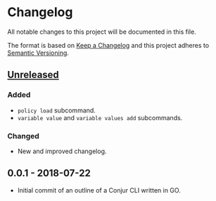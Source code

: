 # Changelog
All notable changes to this project will be documented in this file.

The format is based on [Keep a Changelog](http://keepachangelog.com/en/1.0.0/)
and this project adheres to [Semantic Versioning](http://semver.org/spec/v2.0.0.html).

## [Unreleased]

### Added

* `policy load` subcommand.
* `variable value` and `variable values add` subcommands.

### Changed

* New and improved changelog.

## 0.0.1 - 2018-07-22

* Initial commit of an outline of a Conjur CLI written in GO.

[Unreleased]: https://github.com/cyberark/conjur-cli-go/compare/v0.0.1...HEAD
